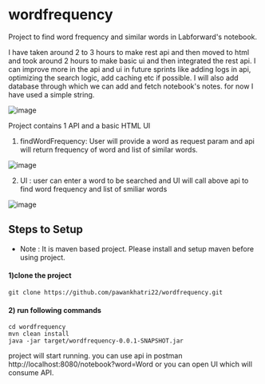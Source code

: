 # wordfrequency
Project to find word frequency and similar words in Labforward's notebook.

I have taken around 2 to 3 hours to make rest api and then moved to html and took around 2 hours to make basic ui and then integrated the rest api. 
I can improve more in the api and ui in future sprints like adding logs in api, optimizing the search logic, add caching etc if possible.
I will also add database through which we can add and fetch notebook's notes. for now I have used a simple string.

![image](https://user-images.githubusercontent.com/32278634/198060167-fd033141-6b0a-44b6-90e0-5bee571c6421.png)



Project contains 1 API and a basic HTML UI 
   1) findWordFrequency: User will provide a word as request param and api will return frequency of word and list of similar words. 
   
   ![image](https://user-images.githubusercontent.com/32278634/198059278-6a079db5-a048-4ede-ba9d-38b09fdeff32.png)
   
   
   2) UI : user can enter a word to be searched and UI will call above api to find word frequency and list of smiliar words
   
   ![image](https://user-images.githubusercontent.com/32278634/198061081-5db40a5f-45e5-4e71-81e3-fddadcf8e33a.png)


## Steps to Setup
* Note : It is maven based project. Please install and setup maven before using project. 

#### 1)clone the project
    git clone https://github.com/pawankhatri22/wordfrequency.git

#### 2) run following commands
    cd wordfrequency
    mvn clean install
    java -jar target/wordfrequency-0.0.1-SNAPSHOT.jar
project will start running. you can use api in postman http://localhost:8080/notebook?word=Word 
or you can open UI which will consume API.
        
